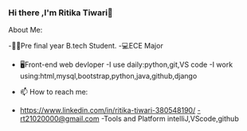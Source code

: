 ### Hi there ,I'm Ritika Tiwari👋

About Me:

-🧑‍🎓Pre final year B.tech Student.
-💻ECE Major
- 🖥️Front-end web devloper
-I use daily:python,git,VS code
-I work using:html,mysql,bootstrap,python,java,github,django

- 📫 How to reach me: 
- https://www.linkedin.com/in/ritika-tiwari-380548190/
-rt21020000@gmail.com
-Tools and Platform
intelliJ,VScode,github
